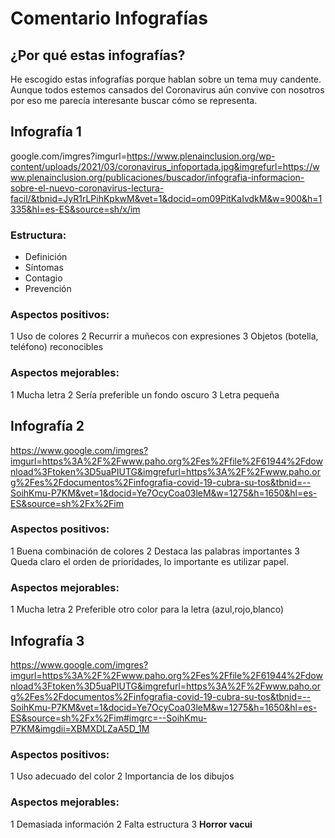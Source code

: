 # Comentario Infografías

## ¿Por qué estas infografías?

He escogido estas infografías porque hablan sobre un tema muy candente. Aunque todos estemos cansados del Coronavirus aún convive con nosotros por eso me parecía interesante buscar cómo se representa. 

## Infografía 1

google.com/imgres?imgurl=https://www.plenainclusion.org/wp-content/uploads/2021/03/coronavirus_infoportada.jpg&imgrefurl=https://www.plenainclusion.org/publicaciones/buscador/infografia-informacion-sobre-el-nuevo-coronavirus-lectura-facil/&tbnid=JyR1rLPihKpkwM&vet=1&docid=om09PitKaIvdkM&w=900&h=1335&hl=es-ES&source=sh/x/im

### Estructura:
- Definición
- Síntomas
- Contagio 
- Prevención

### Aspectos positivos:

1 Uso de colores
2 Recurrir a muñecos con expresiones
3 Objetos (botella, teléfono) reconocibles 

### Aspectos mejorables: 

1 Mucha letra
2 Sería preferible un fondo oscuro
3 Letra pequeña 

## Infografía 2

https://www.google.com/imgres?imgurl=https%3A%2F%2Fwww.paho.org%2Fes%2Ffile%2F61944%2Fdownload%3Ftoken%3D5uaPIUTG&imgrefurl=https%3A%2F%2Fwww.paho.org%2Fes%2Fdocumentos%2Finfografia-covid-19-cubra-su-tos&tbnid=--SoihKmu-P7KM&vet=1&docid=Ye7OcyCoa03leM&w=1275&h=1650&hl=es-ES&source=sh%2Fx%2Fim

### Aspectos  positivos:
1  Buena combinación de colores
2  Destaca las palabras importantes
3 Queda claro el orden de prioridades, lo importante es utilizar papel. 

### Aspectos mejorables:
1 Mucha letra
2  Preferible otro color para la letra (azul,rojo,blanco)

## Infografía 3

https://www.google.com/imgres?imgurl=https%3A%2F%2Fwww.paho.org%2Fes%2Ffile%2F61944%2Fdownload%3Ftoken%3D5uaPIUTG&imgrefurl=https%3A%2F%2Fwww.paho.org%2Fes%2Fdocumentos%2Finfografia-covid-19-cubra-su-tos&tbnid=--SoihKmu-P7KM&vet=1&docid=Ye7OcyCoa03leM&w=1275&h=1650&hl=es-ES&source=sh%2Fx%2Fim#imgrc=--SoihKmu-P7KM&imgdii=XBMXDLZaA5D_1M

### Aspectos positivos:

1 Uso adecuado del color
2 Importancia de los dibujos

### Aspectos mejorables:

1 Demasiada información
2 Falta estructura
3 __Horror vacui__

